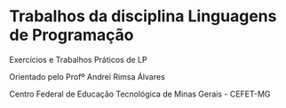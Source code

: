 # Trabalhos da disciplina Linguagens de Programação
Exercícios e Trabalhos Práticos de LP

Orientado pelo Profº Andrei Rimsa Álvares

Centro Federal de Educação Tecnológica de Minas Gerais - CEFET-MG
